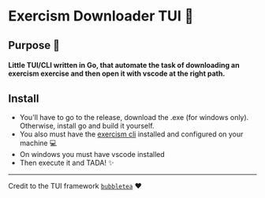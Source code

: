 # Exercism Downloader TUI 🐚

## Purpose 👀

#### Little TUI/CLI written in Go, that automate the task of downloading an exercism exercise and then open it with vscode at the right path.

## Install

- You'll have to go to the release, download the .exe (for windows only). Otherwise, install go and build it yourself.
- You also must have the [exercism cli](https://github.com/exercism/cli) installed and configured on your machine 💻
- On windows you must have vscode installed
- Then execute it and TADA! ✨

---

Credit to the TUI framework [`bubbletea`](https://github.com/charmbracelet/bubbletea) ❤️
